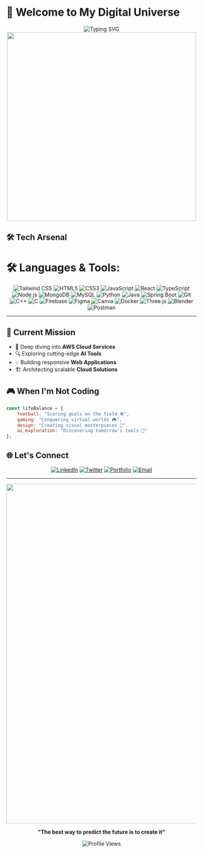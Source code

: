 # 👋 Welcome to My Digital Universe

<div align="center">
  <img src="[[https://readme-typing-svg.herokuapp.com?font=Fira+Code&size=30&duration=3000&pause=1000&color=58A6FF&center=true&vCenter=true&multiline=true&width=600&height=100&lines=Web+Developer+%7C+Cloud+Enthusiast;Code+%E2%80%A2+Create+%E2%80%A2+Deploy](https://img.icons8.com/?size=100&id=x7XMNGh2vdqA&format=png&color=000000)](https://th.bing.com/th/id/OIP.J85EtBLS9adCNk-khVGpeQHaDC?w=331&h=143&c=7&r=0&o=7&dpr=1.3&pid=1.7&rm=3)" alt="Typing SVG" />
</div>

<div align="center">
  <img src="https://user-images.githubusercontent.com/74038190/225813708-98b745f2-7d22-48cf-9150-083f1b00d6c9.gif" width="500">
</div>


## 🛠️ Tech Arsenal

# 🛠️ Languages & Tools:

<div align="center">
  <img src="https://www.bing.com/images/search?view=detailV2&ccid=J85EtBLS&id=02349434629DEC0DE852820088CE4922E36F6415&thid=OIP.J85EtBLS9adCNk-khVGpeQHaDC&mediaurl=https%3a%2f%2fimage.pngaaa.com%2f388%2f3920388-middle.png&exph=370&expw=900&q=tailwind+css+backround+removed+logo&simid=608014164498456146&FORM=IRPRST&ck=929A7D91BAAE9BECB56EE8CAAC5A7771&selectedIndex=1&itb=0" alt="Tailwind CSS" />
  <img src="https://img.shields.io/badge/HTML5-E34F26?style=for-the-badge&logo=html5&logoColor=white" alt="HTML5" />
  <img src="https://img.shields.io/badge/CSS3-1572B6?style=for-the-badge&logo=css3&logoColor=white" alt="CSS3" />
  <img src="https://img.shields.io/badge/JavaScript-F7DF1E?style=for-the-badge&logo=javascript&logoColor=black" alt="JavaScript" />
  <img src="https://img.shields.io/badge/React-20232A?style=for-the-badge&logo=react&logoColor=61DAFB" alt="React" />
  <img src="https://img.shields.io/badge/TypeScript-007ACC?style=for-the-badge&logo=typescript&logoColor=white" alt="TypeScript" />
  <img src="https://img.shields.io/badge/Node.js-43853D?style=for-the-badge&logo=node.js&logoColor=white" alt="Node.js" />
  <img src="https://img.shields.io/badge/MongoDB-4EA94B?style=for-the-badge&logo=mongodb&logoColor=white" alt="MongoDB" />
  <img src="https://img.shields.io/badge/MySQL-00000F?style=for-the-badge&logo=mysql&logoColor=white" alt="MySQL" />
  <img src="https://img.shields.io/badge/Python-3776AB?style=for-the-badge&logo=python&logoColor=white" alt="Python" />
  <img src="https://img.shields.io/badge/Java-ED8B00?style=for-the-badge&logo=java&logoColor=white" alt="Java" />
  <img src="https://img.shields.io/badge/Spring_Boot-6DB33F?style=for-the-badge&logo=spring-boot&logoColor=white" alt="Spring Boot" />
  <img src="https://img.shields.io/badge/Git-F05032?style=for-the-badge&logo=git&logoColor=white" alt="Git" />
  <img src="https://img.shields.io/badge/C%2B%2B-00599C?style=for-the-badge&logo=c%2B%2B&logoColor=white" alt="C++" />
  <img src="https://img.shields.io/badge/C-00599C?style=for-the-badge&logo=c&logoColor=white" alt="C" />
  <img src="https://img.shields.io/badge/Firebase-FFCA28?style=for-the-badge&logo=firebase&logoColor=black" alt="Firebase" />
  <img src="https://img.shields.io/badge/Figma-F24E1E?style=for-the-badge&logo=figma&logoColor=white" alt="Figma" />
  <img src="https://img.shields.io/badge/Canva-00C4CC?style=for-the-badge&logo=canva&logoColor=white" alt="Canva" />
  <img src="https://img.shields.io/badge/Docker-2496ED?style=for-the-badge&logo=docker&logoColor=white" alt="Docker" />
  <img src="https://img.shields.io/badge/Three.js-000000?style=for-the-badge&logo=three.js&logoColor=white" alt="Three.js" />
  <img src="https://img.shields.io/badge/Blender-E87D0D?style=for-the-badge&logo=blender&logoColor=white" alt="Blender" />
  <img src="https://img.shields.io/badge/Postman-FF6C37?style=for-the-badge&logo=postman&logoColor=white" alt="Postman" />
</div>

---


## 🎯 Current Mission

- 🌱 Deep diving into **AWS Cloud Services**
- 🔍 Exploring cutting-edge **AI Tools**
- 💡 Building responsive **Web Applications**
- 🏗️ Architecting scalable **Cloud Solutions**

## 🎮 When I'm Not Coding

```javascript
const lifeBalance = {
    football: "Scoring goals on the field ⚽",
    gaming: "Conquering virtual worlds 🎮", 
    design: "Creating visual masterpieces 🎨",
    ai_exploration: "Discovering tomorrow's tools 🤖"
};
```

## 🌐 Let's Connect

<div align="center">
  
[![LinkedIn](https://img.shields.io/badge/LinkedIn-0077B5?style=for-the-badge&logo=linkedin&logoColor=white)](https://linkedin.com/in/your-linkedin)
[![Twitter](https://img.shields.io/badge/Twitter-1DA1F2?style=for-the-badge&logo=twitter&logoColor=white)](https://twitter.com/your-twitter)
[![Portfolio](https://img.shields.io/badge/Portfolio-FF5722?style=for-the-badge&logo=todoist&logoColor=white)](https://your-portfolio.com)
[![Email](https://img.shields.io/badge/Email-D14836?style=for-the-badge&logo=gmail&logoColor=white)](mailto:your-email@gmail.com)

</div>

---

<div align="center">
  <img src="https://user-images.githubusercontent.com/74038190/212284100-561aa473-3905-4a80-b561-0d28506553ee.gif" width="900">
  
  **"The best way to predict the future is to create it"**
  
  ![Profile Views](https://komarev.com/ghpvc/?username=Shreyas-2004-ai&color=blueviolet&style=for-the-badge)
</div>
